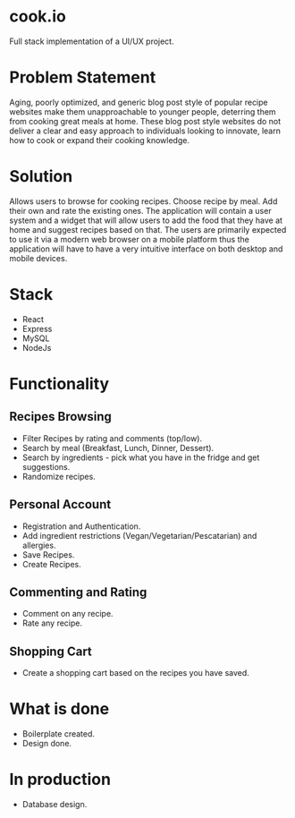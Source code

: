 # cook.io
 Full stack implementation of a UI/UX project.
 
# Problem Statement 
Aging, poorly optimized, and generic blog post style of popular recipe websites make them unapproachable to younger people, deterring them from cooking great meals at home. These blog post style websites do not deliver a clear and easy approach to individuals looking to innovate, learn how to cook or expand their cooking knowledge. 

# Solution
Allows users to browse for cooking recipes. Choose recipe by meal. Add their own and rate the existing ones. The application will contain a user system and a widget that will allow users to add the food that they have at home and suggest recipes based on that. The users are primarily expected to use it via a modern web browser on a mobile platform thus the application will have to have a very intuitive interface on both desktop and mobile devices.

# Stack
- React  
- Express  
- MySQL   
- NodeJs 

# Functionality
## Recipes Browsing
- Filter Recipes by rating and comments (top/low).  
- Search by meal (Breakfast, Lunch, Dinner, Dessert).  
- Search by ingredients - pick what you have in the fridge and get suggestions.  
- Randomize recipes.  
## Personal Account
- Registration and Authentication.  
- Add ingredient restrictions (Vegan/Vegetarian/Pescatarian) and allergies.  
- Save Recipes.  
- Create Recipes.  
## Commenting and Rating
- Comment on any recipe.  
- Rate any recipe.  
## Shopping Cart
- Create a shopping cart based on the recipes you have saved.  
 
# What is done
- Boilerplate created.  
- Design done.  

# In production
- Database design.  
